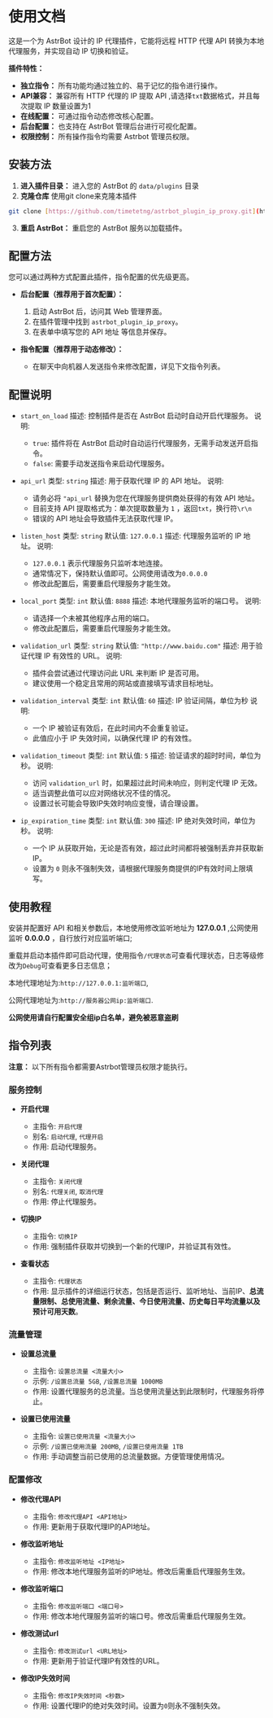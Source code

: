 
# 使用文档

这是一个为 AstrBot 设计的 IP 代理插件，它能将远程 HTTP 代理 API 转换为本地代理服务，并实现自动 IP 切换和验证。

**插件特性：**

* **独立指令：** 所有功能均通过独立的、易于记忆的指令进行操作。
* **API兼容：** 兼容所有 HTTP 代理的 IP 提取 API ,请选择`txt`数据格式，并且每次提取 IP 数量设置为1
* **在线配置：** 可通过指令动态修改核心配置。
* **后台配置：** 也支持在 AstrBot 管理后台进行可视化配置。
* **权限控制：** 所有操作指令均需要 Astrbot 管理员权限。

## 安装方法

1.  **进入插件目录：** 进入您的 AstrBot 的 `data/plugins` 目录
2.  **克隆仓库** 使用git clone来克隆本插件
```bash
git clone [https://github.com/timetetng/astrbot_plugin_ip_proxy.git](https://github.com/timetetng/astrbot_plugin_ip_proxy.git)
````

3.  **重启 AstrBot：** 重启您的 AstrBot 服务以加载插件。

## 配置方法

您可以通过两种方式配置此插件，指令配置的优先级更高。

  * **后台配置（推荐用于首次配置）：**

    1.  启动 AstrBot 后，访问其 Web 管理界面。
    2.  在插件管理中找到 `astrbot_plugin_ip_proxy`。
    3.  在表单中填写您的 API 地址 等信息并保存。

  * **指令配置（推荐用于动态修改）：**

      * 在聊天中向机器人发送指令来修改配置，详见下文指令列表。

## 配置说明

  * `start_on_load`
    描述: 控制插件是否在 AstrBot 启动时自动开启代理服务。
    说明:

      * `true`: 插件将在 AstrBot 启动时自动运行代理服务，无需手动发送开启指令。
      * `false`: 需要手动发送指令来启动代理服务。

  * `api_url`
    类型: `string`
    描述: 用于获取代理 IP 的 API 地址。
    说明:

      * 请务必将 `"api_url` 替换为您在代理服务提供商处获得的有效 API 地址。
      * 目前支持 API 提取格式为：单次提取数量为 `1` ，返回`txt`，换行符`\r\n`
      * 错误的 API 地址会导致插件无法获取代理 IP。

  * `listen_host`
    类型: `string`
    默认值: `127.0.0.1`
    描述: 代理服务监听的 IP 地址。
    说明:

      * `127.0.0.1` 表示代理服务只监听本地连接。
      * 通常情况下，保持默认值即可。公网使用请改为`0.0.0.0`
      * 修改此配置后，需要重启代理服务才能生效。

  * `local_port`
    类型: `int`
    默认值: `8888`
    描述: 本地代理服务监听的端口号。
    说明:

      * 请选择一个未被其他程序占用的端口。
      * 修改此配置后，需要重启代理服务才能生效。

  * `validation_url`
    类型: `string`
    默认值: `"http://www.baidu.com"`
    描述: 用于验证代理 IP 有效性的 URL。
    说明:

      * 插件会尝试通过代理访问此 URL 来判断 IP 是否可用。
      * 建议使用一个稳定且常用的网站或直接填写请求目标地址。

  * `validation_interval`
    类型: `int`
    默认值: `60`
    描述: IP 验证间隔，单位为秒
    说明:

      * 一个 IP 被验证有效后，在此时间内不会重复验证。
      * 此值应小于 IP 失效时间，以确保代理 IP 的有效性。

  * `validation_timeout`
    类型: `int`
    默认值: `5`
    描述: 验证请求的超时时间，单位为秒。
    说明:

      * 访问 `validation_url` 时，如果超过此时间未响应，则判定代理 IP 无效。
      * 适当调整此值可以应对网络状况不佳的情况。
      * 设置过长可能会导致IP失效时响应变慢，请合理设置。

  * `ip_expiration_time`
    类型: `int`
    默认值: `300`
    描述: IP 绝对失效时间，单位为秒。
    说明:

      * 一个 IP 从获取开始，无论是否有效，超过此时间都将被强制丢弃并获取新 IP。
      * 设置为 `0` 则永不强制失效，请根据代理服务商提供的IP有效时间上限填写。

## 使用教程

安装并配置好 API 和相关参数后，本地使用修改监听地址为 **127.0.0.1** ,公网使用监听 **0.0.0.0** ，自行放行对应监听端口;

重载并启动本插件即可启动代理，使用指令`/代理状态`可查看代理状态，日志等级修改为`Debug`可查看更多日志信息；

本地代理地址为:`http://127.0.0.1:监听端口`,

公网代理地址为:`http://服务器公网ip:监听端口`.

**公网使用请自行配置安全组ip白名单，避免被恶意盗刷**

## 指令列表

**注意：** 以下所有指令都需要Astrbot管理员权限才能执行。

### 服务控制

  * **开启代理**

      * 主指令: `开启代理`
      * 别名: `启动代理`, `代理开启`
      * 作用: 启动代理服务。

  * **关闭代理**

      * 主指令: `关闭代理`
      * 别名: `代理关闭`, `取消代理`
      * 作用: 停止代理服务。

  * **切换IP**

      * 主指令: `切换IP`
      * 作用: 强制插件获取并切换到一个新的代理IP，并验证其有效性。

  * **查看状态**

      * 主指令: `代理状态`
      * 作用: 显示插件的详细运行状态，包括是否运行、监听地址、当前IP、**总流量限制、总使用流量、剩余流量、今日使用流量、历史每日平均流量以及预计可用天数**。

### 流量管理

  * **设置总流量**

      * 主指令: `设置总流量 <流量大小>`
      * 示例: `/设置总流量 5GB`, `/设置总流量 1000MB`
      * 作用: 设置代理服务的总流量。当总使用流量达到此限制时，代理服务将停止。

  * **设置已使用流量**

      * 主指令: `设置已使用流量 <流量大小>`
      * 示例: `/设置已使用流量 200MB`, `/设置已使用流量 1TB`
      * 作用: 手动调整当前已使用的总流量数据。方便管理使用情况。

### 配置修改

  * **修改代理API**

      * 主指令: `修改代理API <API地址>`
      * 作用: 更新用于获取代理IP的API地址。

  * **修改监听地址**

      * 主指令: `修改监听地址 <IP地址>`
      * 作用: 修改本地代理服务监听的IP地址。修改后需重启代理服务生效。

  * **修改监听端口**

      * 主指令: `修改监听端口 <端口号>`
      * 作用: 修改本地代理服务监听的端口号。修改后需重启代理服务生效。

  * **修改测试url**

      * 主指令: `修改测试url <URL地址>`
      * 作用: 更新用于验证代理IP有效性的URL。

  * **修改IP失效时间**

      * 主指令: `修改IP失效时间 <秒数>`
      * 作用: 设置代理IP的绝对失效时间。设置为`0`则永不强制失效。